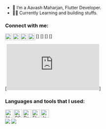 - 🚀 I’m a Aavash Maharjan, Flutter Developer.
- 👷‍♂️ Currently Learning and building stuffs.
  
### Connect with me:
[<img align="left" alt="Aavash | Facebook" width="22px" src="https://logowik.com/content/uploads/images/facebook-new-2023-icon9594.logowik.com.webp" />]
[<img align="left" alt="Aavash | LinkedIn" width="22px" 
src="https://static.vecteezy.com/system/resources/previews/012/660/862/non_2x/linkedin-logo-on-transparent-isolated-background-free-vector.jpg" />]
[<img align="left" alt="Aavash | Twitter" width="22px" src="https://png.pngtree.com/png-vector/20221018/ourmid/pngtree-twitter-social-media-round-icon-png-image_6315985.png" />]
[<img align="left" alt="Aavash | Instagram" width="22px" src="https://cdn3.iconfinder.com/data/icons/2018-social-media-logotypes/1000/2018_social_media_popular_app_logo_instagram-512.png" />]
<br /><br />
[![Gmail Badge](https://img.shields.io/badge/-devilmhzn@gmail.com-139AF2?style=flatsquare&logo=Gmail&logoColor=white&link=mailto:devilmhzn@gmail.com)]
<br />

### Languages and tools that I used:
<img align="left" alt="html5" width="26px" src="https://w7.pngwing.com/pngs/186/608/png-transparent-html5-icon-%E2%80%A2-html-social-network-icon.png" />
<img align="left" alt="CSS3" width="26px" src="https://upload.wikimedia.org/wikipedia/commons/thumb/d/d5/CSS3_logo_and_wordmark.svg/1200px-CSS3_logo_and_wordmark.svg.png" />
<img align="left" alt="Dart" width="26px" src="https://upload.wikimedia.org/wikipedia/commons/7/7e/Dart-logo.png" />
<img align="left" alt="Flutter" width="26px" src="https://miro.medium.com/v2/resize:fit:320/1*wWUfWY0hKs3-VR8QNUjklQ.png" />
<img align="left" alt="Java" width="26px" src="https://logowik.com/content/uploads/images/731_java.jpg" />


## 
<br />

<img src='https://github-profiletrophy.vercel.app/?username=Avashmhzn&theme=dracula&column=7&margin-w=15&marginh=15%20(https://github.com/ryo-ma/github-profile-trophy)' />
<img 
src='https://raw.githubusercontent.com/AkashSingh3031/AkashSingh3031/49be5f876cb7b7649b517bff
7e79990ddf033141/marquee.svg' />

